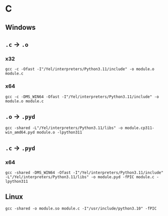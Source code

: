 # C

## Windows
## ```.c``` -> ```.o```

### x32
```commandline
gcc -c -Ofast -I"/Yel/interpreters/Python3.11/include" -o module.o module.c
```

### x64
```commandline
gcc -c -DMS_WIN64 -Ofast -I"/Yel/interpreters/Python3.11/include" -o module.o module.c
```
## ```.o``` -> ```.pyd```

```commandline
gcc -shared -L"/Yel/interpreters/Python3.11/libs" -o module.cp311-win_amd64.pyd module.o -lpython311
```

## ```.c``` -> ```.pyd```
### x64
```commandline
gcc -shared -DMS_WIN64 -Ofast -I"/Yel/interpreters/Python3.11/include" -L"/Yel/interpreters/Python3.11/libs" -o module.pyd -fPIC module.c -lpython311
```

## Linux
```commandline
gcc -shared -o module.so module.c -I"/usr/include/python3.10" -fPIC
```
[//]: # (TODO for linux)